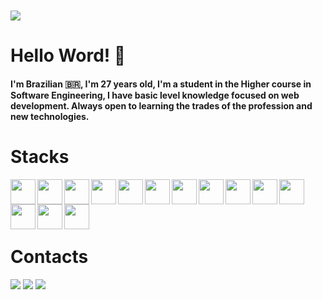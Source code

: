 
<br> <br> <br> <br> <br> <br>


<img  src="https://www.otempo.com.br/image/contentid/policy:1.2226189:1566580322/image.PNG?f=3x2&w=620&$p$f$w=26231fa" />

# Hello Word! 🖖

####  I'm Brazilian 🇧🇷, I'm 27 years old, I'm a student in the Higher course in Software Engineering, I have basic level knowledge focused on web development. Always open to learning the trades of the profession and new technologies.


# Stacks

<img align="left" height="40" width="40"  src="https://user-images.githubusercontent.com/87031616/147854533-fb01daca-c43b-4501-acfd-8d33688769a9.png" />
<img align="left" height="40" width="40" src="https://user-images.githubusercontent.com/87031616/147854573-e2725986-e38e-4550-afb7-dafa7cad8e10.png" />
<img align="left" height="40" width="40" src="https://user-images.githubusercontent.com/87031616/147854711-d0d93c0a-2524-4e86-ac9a-0e4ada146a72.png" />
<img align="left" height="40" width="40" src="https://images.ctfassets.net/23aumh6u8s0i/6WdgKiAbhNyVIQWDECzf48/fc4dd3f38700ba0f9a143bdaee8c9479/spring_icon.png" />
<img align="left" height="40" width="40" src="https://cidadeinteligente.pirai.rj.gov.br/img/tecnologias/mysql.png" />
<img align="left" height="40" width="40" src="https://user-images.githubusercontent.com/87031616/147854729-757d55c9-bf47-43a0-9d5f-4ecb92dd63a7.png" />
<img align="left" height="40" width="40" src="https://user-images.githubusercontent.com/87031616/147854770-d7c8546d-fd47-4da4-bb59-102ac0eb3e20.png" />
<img  align="left" height="40" width="40" src="https://user-images.githubusercontent.com/87031616/147854784-e3fc80f2-cea0-44c1-8053-3f15f98b838b.png" />

<img  align="left" height="40" width="40" src="https://git-scm.com/images/logos/downloads/Git-Icon-1788C.png" />
<img  align="left" height="40" width="40" src="https://cdn-icons-png.flaticon.com/512/25/25231.png" />


<img align="left" height="40" width="40" src="https://user-images.githubusercontent.com/87031616/147854813-bee3d3b7-2317-4124-b40f-d6338c6d7084.png" />
<img align="left" height="40" width="40" src="https://user-images.githubusercontent.com/87031616/147854852-319453f9-acf2-4c29-97c8-944e3c274cbf.png" />
<img align="left" height="40" width="40" src="https://user-images.githubusercontent.com/87031616/147854863-e7ab0e80-1004-4ac9-9a8c-f874b6c4f61f.png" />
<img align="left" height="40" width="40" src="https://cdn.iconscout.com/icon/free/png-256/figma-2296071-1912030.png" />

<br> <br> <br> <br>

# Contacts

<a href="https://instagram.com/saramamorim" target="_blank"><img src="https://img.shields.io/badge/-Instagram-%23E4405F?style=for-the-badge&logo=instagram&logoColor=white" target="_blank"></a>
  <a href = "mailto:saratechdeveloper@gmail.com"><img src="https://img.shields.io/badge/-Gmail-%23333?style=for-the-badge&logo=gmail&logoColor=white" target="_blank"></a>
  <a href="https://www.linkedin.com/in/sara-marques-1548b4152/" target="_blank"><img src="https://img.shields.io/badge/-LinkedIn-%230077B5?style=for-the-badge&logo=linkedin&logoColor=white" target="_blank"></a> 


